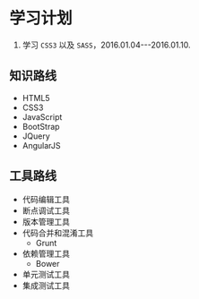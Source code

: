 # 学习计划 #

1. 学习 `CSS3` 以及 `SASS`，2016.01.04---2016.01.10.

## 知识路线 ##
  
* HTML5
* CSS3
* JavaScript
* BootStrap
* JQuery
* AngularJS


## 工具路线 ##
  
* 代码编辑工具
* 断点调试工具
* 版本管理工具
* 代码合并和混淆工具
	* Grunt
* 依赖管理工具
	* Bower
* 单元测试工具
* 集成测试工具